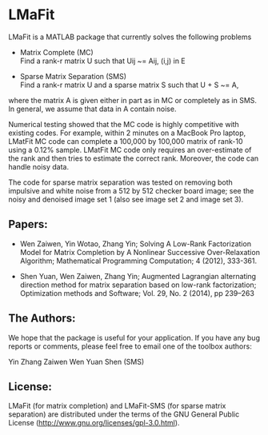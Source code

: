 # LMaFit

LMaFit is a MATLAB package that currently solves the following problems

- Matrix Complete (MC)  
 Find a rank-r matrix U such that Uij ~= Aij, (i,j) in E
 
- Sparse Matrix Separation (SMS)  
 Find a rank-r matrix U and a sparse matrix S such that U + S ~= A,
 
where the matrix A is given either in part as in MC or completely as in SMS. In general, we assume that data in A contain noise.  

Numerical testing showed that the MC code is highly competitive with existing codes. For example, within 2 minutes on a MacBook Pro laptop, LMatFit MC code can complete a 100,000 by 100,000 matrix of rank-10 using a 0.12% sample. LMatFit MC code only requires an over-estimate of the rank and then tries to estimate the correct rank. Moreover, the code can handle noisy data.

The code for sparse matrix separation was tested on removing both impulsive and white noise from a 512 by 512 checker board image; see the noisy and denoised image set 1 (also see image set 2 and image set 3). 

## Papers:
- Wen Zaiwen, Yin Wotao, Zhang Yin; Solving A Low-Rank Factorization Model for Matrix Completion by A Nonlinear Successive Over-Relaxation Algorithm; Mathematical Programming Computation; 4 (2012), 333-361. 

-	Shen Yuan, Wen Zaiwen, Zhang Yin; Augmented Lagrangian alternating direction method for matrix separation based on low-rank factorization; Optimization methods and Software; Vol. 29, No. 2 (2014), pp 239–263

## The Authors:

We hope that the package is useful for your application. If you have any bug reports or comments, please feel free to email one of the toolbox authors:

Yin Zhang
Zaiwen Wen
Yuan Shen (SMS)

## License:
LMaFit (for matrix completion) and LMaFit-SMS (for sparse matrix separation) are distributed under the terms of the GNU General Public License (http://www.gnu.org/licenses/gpl-3.0.html).

